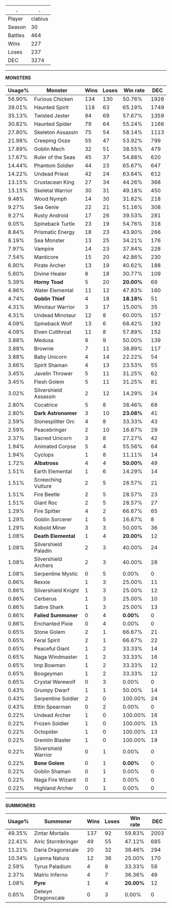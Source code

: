 .|.
|-|-
Player|clabius
Season|30
Battles|464
Wins|227
Loses|237
DEC|3274

---
**MONSTERS**

Usage%|Monster|Wins|Loses|Win rate|DEC|
-|-|-|-|-|-|
56.90%|Furious Chicken|134|130|50.76%|1926|
39.01%|Haunted Spirit|118|63|65.19%|1749|
35.13%|Twisted Jester|94|69|57.67%|1359|
30.82%|Haunted Spider|79|64|55.24%|1166|
27.80%|Skeleton Assassin|75|54|58.14%|1113|
21.98%|Creeping Ooze|55|47|53.92%|799|
17.89%|Goblin Mech|32|51|38.55%|479|
17.67%|Ruler of the Seas|45|37|54.88%|620|
14.44%|Phantom Soldier|44|23|65.67%|647|
14.22%|Undead Priest|42|24|63.64%|612|
13.15%|Crustacean King|27|34|44.26%|368|
13.15%|Skeletal Warrior|30|31|49.18%|450|
9.48%|Wood Nymph|14|30|31.82%|218|
9.27%|Sea Genie|22|21|51.16%|308|
9.27%|Rusty Android|17|26|39.53%|281|
9.05%|Spineback Turtle|23|19|54.76%|318|
8.84%|Prismatic Energy|18|23|43.90%|266|
8.19%|Sea Monster|13|25|34.21%|176|
7.97%|Vampire|14|23|37.84%|228|
7.54%|Manticore|15|20|42.86%|230|
6.90%|Pirate Archer|13|19|40.62%|188|
5.60%|Divine Healer|8|18|30.77%|109|
5.39%|**Horny Toad**|5|20|**20.00%**|69|
4.96%|Water Elemental|11|12|47.83%|160|
4.74%|**Goblin Thief**|4|18|**18.18%**|51|
4.31%|Minotaur Warrior|3|17|15.00%|35|
4.31%|Undead Minotaur|12|8|60.00%|157|
4.09%|Spineback Wolf|13|6|68.42%|192|
4.09%|Elven Cutthroat|11|8|57.89%|152|
3.88%|Medusa|9|9|50.00%|139|
3.88%|Brownie|7|11|38.89%|117|
3.88%|Baby Unicorn|4|14|22.22%|54|
3.66%|Spirit Shaman|4|13|23.53%|55|
3.45%|Javelin Thrower|5|11|31.25%|62|
3.45%|Flesh Golem|5|11|31.25%|81|
3.02%|Silvershield Assassin|2|12|14.29%|24|
2.80%|Cocatrice|5|8|38.46%|68|
2.80%|**Dark Astronomer**|3|10|**23.08%**|41|
2.59%|Stonesplitter Orc|4|8|33.33%|43|
2.59%|Peacebringer|2|10|16.67%|29|
2.37%|Sacred Unicorn|3|8|27.27%|42|
1.94%|Animated Corpse|5|4|55.56%|64|
1.94%|Cyclops|1|8|11.11%|14|
1.72%|**Albatross**|4|4|**50.00%**|49|
1.51%|Earth Elemental|1|6|14.29%|14|
1.51%|Screeching Vulture|2|5|28.57%|21|
1.51%|Fire Beetle|2|5|28.57%|23|
1.51%|Giant Roc|2|5|28.57%|27|
1.29%|Fire Spitter|4|2|66.67%|65|
1.29%|Goblin Sorcerer|1|5|16.67%|8|
1.29%|Kobold Miner|3|3|50.00%|36|
1.08%|**Death Elemental**|1|4|**20.00%**|12|
1.08%|Silvershield Paladin|2|3|40.00%|24|
1.08%|Silvershield Archers|2|3|40.00%|28|
1.08%|Serpentine Mystic|0|5|0.00%|0|
0.86%|Rexxie|1|3|25.00%|11|
0.86%|Silvershield Knight|1|3|25.00%|12|
0.86%|Cerberus|1|3|25.00%|10|
0.86%|Sabre Shark|1|3|25.00%|13|
0.86%|**Failed Summoner**|0|4|**0.00%**|0|
0.86%|Enchanted Pixie|0|4|0.00%|0|
0.65%|Stone Golem|2|1|66.67%|21|
0.65%|Feral Spirit|2|1|66.67%|22|
0.65%|Peaceful Giant|1|2|33.33%|14|
0.65%|Naga Windmaster|1|2|33.33%|16|
0.65%|Imp Bowman|1|2|33.33%|12|
0.65%|Boogeyman|1|2|33.33%|12|
0.65%|Crystal Werewolf|0|3|0.00%|0|
0.43%|Grumpy Dwarf|1|1|50.00%|14|
0.43%|Serpentine Soldier|2|0|100.00%|24|
0.43%|Ettin Spearman|0|2|0.00%|0|
0.22%|Undead Archer|1|0|100.00%|16|
0.22%|Frozen Soldier|1|0|100.00%|15|
0.22%|Octopider|1|0|100.00%|13|
0.22%|Gremlin Blaster|1|0|100.00%|19|
0.22%|Silvershield Warrior|0|1|0.00%|0|
0.22%|**Bone Golem**|0|1|**0.00%**|0|
0.22%|Goblin Shaman|0|1|0.00%|0|
0.22%|Naga Fire Wizard|0|1|0.00%|0|
0.22%|Highland Archer|0|1|0.00%|0|

---
**SUMMONERS**

Usage%|Summoner|Wins|Loses|Win rate|DEC|
-|-|-|-|-|-|
49.35%|Zintar Mortalis|137|92|59.83%|2003|
22.41%|Alric Stormbringer|49|55|47.12%|685|
11.21%|Daria Dragonscale|20|32|38.46%|294|
10.34%|Lyanna Natura|12|36|25.00%|170|
2.59%|Tyrus Paladium|4|8|33.33%|58|
2.37%|Malric Inferno|4|7|36.36%|49|
1.08%|**Pyre**|1|4|**20.00%**|12|
0.65%|Delwyn Dragonscale|0|3|0.00%|0|
